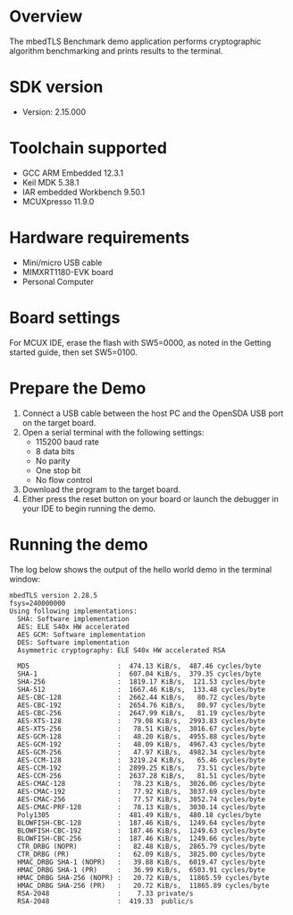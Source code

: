 Overview
========
The mbedTLS Benchmark demo application performs cryptographic algorithm benchmarking and prints results to the
terminal.


SDK version
===========
- Version: 2.15.000

Toolchain supported
===================
- GCC ARM Embedded  12.3.1
- Keil MDK  5.38.1
- IAR embedded Workbench  9.50.1
- MCUXpresso  11.9.0

Hardware requirements
=====================
- Mini/micro USB cable
- MIMXRT1180-EVK board
- Personal Computer

Board settings
==============
For MCUX IDE, erase the flash with SW5=0000, as noted in the Getting started guide, then set SW5=0100.

Prepare the Demo
================
1.  Connect a USB cable between the host PC and the OpenSDA USB port on the target board. 
2.  Open a serial terminal with the following settings:
    - 115200 baud rate
    - 8 data bits
    - No parity
    - One stop bit
    - No flow control
3.  Download the program to the target board.
4.  Either press the reset button on your board or launch the debugger in your IDE to begin running the demo.

Running the demo
================
The log below shows the output of the hello world demo in the terminal window:
~~~~~~~~~~~~~~~~~~~~~~~~~~~~~~~~~~~
mbedTLS version 2.28.5
fsys=240000000
Using following implementations:
  SHA: Software implementation
  AES: ELE S40x HW accelerated
  AES GCM: Software implementation
  DES: Software implementation
  Asymmetric cryptography: ELE S40x HW accelerated RSA

  MD5                      :  474.13 KiB/s,  487.46 cycles/byte
  SHA-1                    :  607.04 KiB/s,  379.35 cycles/byte
  SHA-256                  :  1819.17 KiB/s,  121.53 cycles/byte
  SHA-512                  :  1667.46 KiB/s,  133.48 cycles/byte
  AES-CBC-128              :  2662.44 KiB/s,   80.72 cycles/byte
  AES-CBC-192              :  2654.76 KiB/s,   80.97 cycles/byte
  AES-CBC-256              :  2647.99 KiB/s,   81.19 cycles/byte
  AES-XTS-128              :   79.08 KiB/s,  2993.83 cycles/byte
  AES-XTS-256              :   78.51 KiB/s,  3016.67 cycles/byte
  AES-GCM-128              :   48.20 KiB/s,  4955.88 cycles/byte
  AES-GCM-192              :   48.09 KiB/s,  4967.43 cycles/byte
  AES-GCM-256              :   47.97 KiB/s,  4982.34 cycles/byte
  AES-CCM-128              :  3219.24 KiB/s,   65.46 cycles/byte
  AES-CCM-192              :  2899.25 KiB/s,   73.51 cycles/byte
  AES-CCM-256              :  2637.28 KiB/s,   81.51 cycles/byte
  AES-CMAC-128             :   78.23 KiB/s,  3026.06 cycles/byte
  AES-CMAC-192             :   77.92 KiB/s,  3037.69 cycles/byte
  AES-CMAC-256             :   77.57 KiB/s,  3052.74 cycles/byte
  AES-CMAC-PRF-128         :   78.13 KiB/s,  3030.14 cycles/byte
  Poly1305                 :  481.49 KiB/s,  480.18 cycles/byte
  BLOWFISH-CBC-128         :  187.46 KiB/s,  1249.64 cycles/byte
  BLOWFISH-CBC-192         :  187.46 KiB/s,  1249.63 cycles/byte
  BLOWFISH-CBC-256         :  187.46 KiB/s,  1249.66 cycles/byte
  CTR_DRBG (NOPR)          :   82.48 KiB/s,  2865.79 cycles/byte
  CTR_DRBG (PR)            :   62.09 KiB/s,  3825.00 cycles/byte
  HMAC_DRBG SHA-1 (NOPR)   :   39.88 KiB/s,  6019.47 cycles/byte
  HMAC_DRBG SHA-1 (PR)     :   36.99 KiB/s,  6503.91 cycles/byte
  HMAC_DRBG SHA-256 (NOPR) :   20.72 KiB/s,  11865.59 cycles/byte
  HMAC_DRBG SHA-256 (PR)   :   20.72 KiB/s,  11865.89 cycles/byte
  RSA-2048                 :    7.33 private/s
  RSA-2048                 :  419.33  public/s
~~~~~~~~~~~~~~~~~~~~~~~~~~~~~~~~~~~
